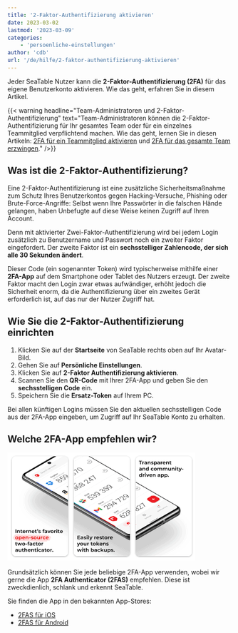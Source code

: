 ```yaml
---
title: '2-Faktor-Authentifizierung aktivieren'
date: 2023-03-02
lastmod: '2023-03-09'
categories:
    - 'persoenliche-einstellungen'
author: 'cdb'
url: '/de/hilfe/2-faktor-authentifizierung-aktivieren'
---
```


Jeder SeaTable Nutzer kann die **2-Faktor-Authentifizierung (2FA)** für das eigene Benutzerkonto aktivieren. Wie das geht, erfahren Sie in diesem Artikel.

{{< warning  headline="Team-Administratoren und 2-Faktor-Authentifizierung"  text="Team-Administratoren können die 2-Faktor-Authentifizierung für Ihr gesamtes Team oder für ein einzelnes Teammitglied verpflichtend machen. Wie das geht, lernen Sie in diesen Artikeln: [2FA für ein Teammitglied aktivieren](\"https://seatable.io/docs/teamverwaltung/zwei-faktor-authentifizierung-fuer-ein-teammitglied-aktivieren/\") und [2FA für das gesamte Team erzwingen](\"https://seatable.io/docs/teamverwaltung/zwei-faktor-authentifizierung-fuer-das-gesamte-team-erzwingen/\")." />}}

## Was ist die 2-Faktor-Authentifizierung?

Eine 2-Faktor-Authentifizierung ist eine zusätzliche Sicherheitsmaßnahme zum Schutz Ihres Benutzerkontos gegen Hacking-Versuche, Phishing oder Brute-Force-Angriffe: Selbst wenn Ihre Passwörter in die falschen Hände gelangen, haben Unbefugte auf diese Weise keinen Zugriff auf Ihren Account.

Denn mit aktivierter Zwei-Faktor-Authentifizierung wird bei jedem Login zusätzlich zu Benutzername und Passwort noch ein zweiter Faktor eingefordert. Der zweite Faktor ist ein **sechsstelliger Zahlencode, der sich alle 30 Sekunden ändert**.

Dieser Code (ein sogenannter Token) wird typischerweise mithilfe einer **2FA-App** auf dem Smartphone oder Tablet des Nutzers erzeugt. Der zweite Faktor macht den Login zwar etwas aufwändiger, erhöht jedoch die Sicherheit enorm, da die Authentifizierung über ein zweites Gerät erforderlich ist, auf das nur der Nutzer Zugriff hat.

## Wie Sie die 2-Faktor-Authentifizierung einrichten

1. Klicken Sie auf der **Startseite** von SeaTable rechts oben auf Ihr Avatar-Bild.
2. Gehen Sie auf **Persönliche Einstellungen**.
3. Klicken Sie auf **2-Faktor Authentifizierung aktivieren**.
4. Scannen Sie den **QR-Code** mit Ihrer 2FA-App und geben Sie den **sechsstelligen Code** ein.
5. Speichern Sie die **Ersatz-Token** auf Ihrem PC.

Bei allen künftigen Logins müssen Sie den aktuellen sechsstelligen Code aus der 2FA-App eingeben, um Zugriff auf Ihr SeaTable Konto zu erhalten.

## Welche 2FA-App empfehlen wir?

![Die 2-Faktor Authentifizierung per App schützt Ihren Login zuverlässig.](images/2fa-app.png)

Grundsätzlich können Sie jede beliebige 2FA-App verwenden, wobei wir gerne die App **2FA Authenticator (2FAS)** empfehlen. Diese ist zweckdienlich, schlank und erkennt SeaTable.

Sie finden die App in den bekannten App-Stores:

- [2FAS für iOS](https://apps.apple.com/de/app/2fa-authenticator-2fas/id1217793794)
- [2FAS für Android](https://play.google.com/store/apps/details?id=com.twofasapp&hl=en_IN)
